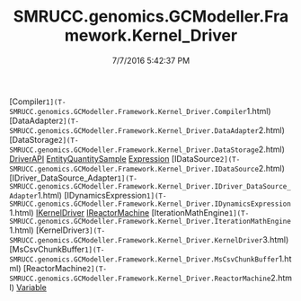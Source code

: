 ﻿---
title: SMRUCC.genomics.GCModeller.Framework.Kernel_Driver
date: 7/7/2016 5:42:37 PM
---

[Compiler`1](T-SMRUCC.genomics.GCModeller.Framework.Kernel_Driver.Compiler`1.html)
[DataAdapter`2](T-SMRUCC.genomics.GCModeller.Framework.Kernel_Driver.DataAdapter`2.html)
[DataStorage`2](T-SMRUCC.genomics.GCModeller.Framework.Kernel_Driver.DataStorage`2.html)
[DriverAPI](T-SMRUCC.genomics.GCModeller.Framework.Kernel_Driver.DriverAPI.html)
[EntityQuantitySample](T-SMRUCC.genomics.GCModeller.Framework.Kernel_Driver.EntityQuantitySample.html)
[Expression](T-SMRUCC.genomics.GCModeller.Framework.Kernel_Driver.Expression.html)
[IDataSource`2](T-SMRUCC.genomics.GCModeller.Framework.Kernel_Driver.IDataSource`2.html)
[IDriver_DataSource_Adapter`1](T-SMRUCC.genomics.GCModeller.Framework.Kernel_Driver.IDriver_DataSource_Adapter`1.html)
[IDynamicsExpression`1](T-SMRUCC.genomics.GCModeller.Framework.Kernel_Driver.IDynamicsExpression`1.html)
[IKernelDriver](T-SMRUCC.genomics.GCModeller.Framework.Kernel_Driver.IKernelDriver.html)
[IReactorMachine](T-SMRUCC.genomics.GCModeller.Framework.Kernel_Driver.IReactorMachine.html)
[IterationMathEngine`1](T-SMRUCC.genomics.GCModeller.Framework.Kernel_Driver.IterationMathEngine`1.html)
[KernelDriver`3](T-SMRUCC.genomics.GCModeller.Framework.Kernel_Driver.KernelDriver`3.html)
[MsCsvChunkBuffer`1](T-SMRUCC.genomics.GCModeller.Framework.Kernel_Driver.MsCsvChunkBuffer`1.html)
[ReactorMachine`2](T-SMRUCC.genomics.GCModeller.Framework.Kernel_Driver.ReactorMachine`2.html)
[Variable](T-SMRUCC.genomics.GCModeller.Framework.Kernel_Driver.Variable.html)

